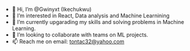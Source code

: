 - 👋 Hi, I’m @Gwinyxt (Ikechukwu)
- 👀 I’m interested in React, Data analysis and Machine Learnining
- 🌱 I’m currently upgarading my skills and solving problems in Machine Learning.
- 💞️ I’m looking to collaborate with teams on ML projects.
- 📫 Reach me on email: tontac32@yahoo.com

<!---
Gwinyxt/Gwinyxt is a ✨ special ✨ repository because its `README.md` (this file) appears on your GitHub profile.
You can click the Preview link to take a look at your changes.
--->

